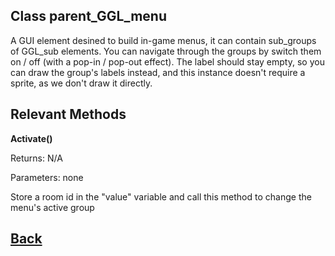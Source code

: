 ## Class parent_GGL_menu

A GUI element desined to build in-game menus, it can contain sub_groups of GGL_sub elements.
You can navigate through the groups by switch them on / off (with a pop-in / pop-out effect).
The label should stay empty, so you can draw the group's labels instead, and this instance doesn't require a sprite,
as we don't draw it directly.

## Relevant Methods

**Activate()**

Returns: N/A

Parameters: none

Store a room id in the "value" variable and call this method to change the menu's active group

## [Back](https://github.com/Ced30/GML-GUI-Library-GGL-Documentation/blob/main/API/Instance%20Classes.md)
